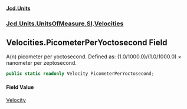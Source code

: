 #### [Jcd.Units](index.md 'index')
### [Jcd.Units.UnitsOfMeasure.SI](Jcd.Units.UnitsOfMeasure.SI.md 'Jcd.Units.UnitsOfMeasure.SI').[Velocities](Velocities.md 'Jcd.Units.UnitsOfMeasure.SI.Velocities')

## Velocities.PicometerPerYoctosecond Field

A(n) picometer per yoctosecond. Defined as: (1.0/1000.0)/(1.0/1000.0) × nanometer per zeptosecond.

```csharp
public static readonly Velocity PicometerPerYoctosecond;
```

#### Field Value
[Velocity](Velocity.md 'Jcd.Units.UnitTypes.Velocity')